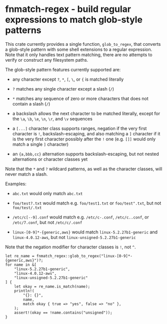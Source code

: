 # fnmatch-regex - build regular expressions to match glob-style patterns

This crate currently provides a single function, `glob_to_regex`, that
converts a glob-style pattern with some shell extensions to a regular
expression. Note that it only handles text pattern matching, there are
no attempts to verify or construct any filesystem paths.

The glob-style pattern features currently supported are:

- any character except `?`, `*`, `[`, `\`, or `{` is matched literally

- `?` matches any single character except a slash (`/`)

- `*` matches any sequence of zero or more characters that does not
  contain a slash (`/`)

- a backslash allows the next character to be matched literally, except
  for the `\a`, `\b`, `\e`, `\n`, `\r`, and `\v` sequences

- a `[...]` character class supports ranges, negation if the very first
  character is `!`, backslash-escaping, and also matching
  a `]` character if it is the very first character possibly after
  the `!` one (e.g. `[]]` would only match a single `]` character)

- an `{a,bbb,cc}` alternation supports backslash-escaping, but not
  nested alternations or character classes yet

Note that the `*` and `?` wildcard patterns, as well as the character
classes, will never match a slash.

Examples:

- `abc.txt` would only match `abc.txt`

- `foo/test?.txt` would match e.g. `foo/test1.txt` or `foo/test".txt`,
  but not `foo/test/.txt`

- `/etc/c[--9].conf` would match e.g. `/etc/c-.conf`, `/etc/c..conf`,
   or `/etc/7.conf`, but not `/etc/c/.conf`

- `linux-[0-9]*-{generic,aws}` would match `linux-5.2.27b1-generic`
  and `linux-4.0.12-aws`, but not `linux-unsigned-5.2.27b1-generic`

Note that the negation modifier for character classes is `!`, not `^`. 

    let re_name = fnmatch_regex::glob_to_regex("linux-[0-9]*-{generic,aws}")?;
    for name in &[
        "linux-5.2.27b1-generic",
        "linux-4.0.12-aws",
        "linux-unsigned-5.2.27b1-generic"
    ] {
        let okay = re_name.is_match(name);
        println!(
            "{}: {}",
            name,
            match okay { true => "yes", false => "no" },
        );
        assert!(okay == !name.contains("unsigned"));
    }
